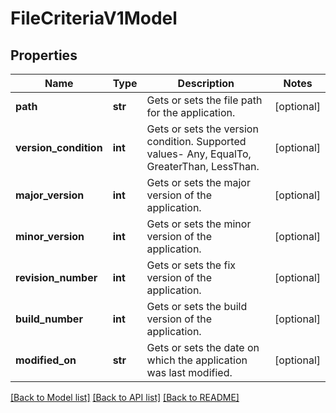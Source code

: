 # FileCriteriaV1Model

## Properties
Name | Type | Description | Notes
------------ | ------------- | ------------- | -------------
**path** | **str** | Gets or sets the file path for the application. | [optional] 
**version_condition** | **int** | Gets or sets the version condition. Supported values- Any, EqualTo, GreaterThan, LessThan. | [optional] 
**major_version** | **int** | Gets or sets the major version of the application. | [optional] 
**minor_version** | **int** | Gets or sets the minor version of the application. | [optional] 
**revision_number** | **int** | Gets or sets the fix version of the application. | [optional] 
**build_number** | **int** | Gets or sets the build version of the application. | [optional] 
**modified_on** | **str** | Gets or sets the date on which the application was last modified. | [optional] 

[[Back to Model list]](../README.md#documentation-for-models) [[Back to API list]](../README.md#documentation-for-api-endpoints) [[Back to README]](../README.md)


